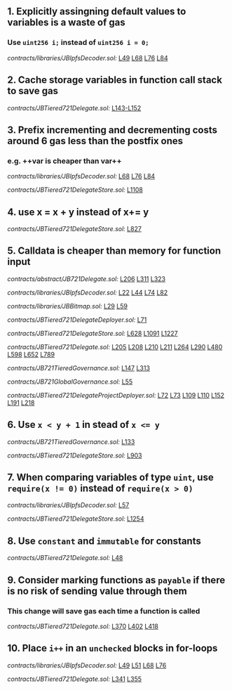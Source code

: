 ## 1. Explicitly assingning default values to variables is a waste of gas
### Use `uint256 i;` instead of `uint256 i = 0;`

_contracts/libraries/JBIpfsDecoder.sol:_ [L49](https://github.com/jbx-protocol/juice-nft-rewards/tree/main/contracts/libraries/JBIpfsDecoder.sol#L49)
[L68](https://github.com/jbx-protocol/juice-nft-rewards/tree/main/contracts/libraries/JBIpfsDecoder.sol#L68)
[L76](https://github.com/jbx-protocol/juice-nft-rewards/tree/main/contracts/libraries/JBIpfsDecoder.sol#L76)
[L84](https://github.com/jbx-protocol/juice-nft-rewards/tree/main/contracts/libraries/JBIpfsDecoder.sol#L84)

## 2. Cache storage variables in function call stack to save gas

_contracts/JBTiered721Delegate.sol:_ [L143-L152](https://github.com/jbx-protocol/juice-nft-rewards/tree/main/contracts/JBTiered721Delegate.sol#L143-L152)

## 3. Prefix incrementing and decrementing costs around 6 gas less than the postfix ones
### e.g. ++var is cheaper than var++

_contracts/libraries/JBIpfsDecoder.sol:_ [L68](https://github.com/jbx-protocol/juice-nft-rewards/tree/main/contracts/libraries/JBIpfsDecoder.sol#L68)
[L76](https://github.com/jbx-protocol/juice-nft-rewards/tree/main/contracts/libraries/JBIpfsDecoder.sol#L76)
[L84](https://github.com/jbx-protocol/juice-nft-rewards/tree/main/contracts/libraries/JBIpfsDecoder.sol#L84)

_contracts/JBTiered721DelegateStore.sol:_ [L1108](https://github.com/jbx-protocol/juice-nft-rewards/tree/main/contracts/JBTiered721DelegateStore.sol#L1108)

## 4. use x = x + y instead of x+= y

_contracts/JBTiered721DelegateStore.sol:_ [L827](https://github.com/jbx-protocol/juice-nft-rewards/tree/main/contracts/JBTiered721DelegateStore.sol#L827)

## 5. Calldata is cheaper than memory for function input

_contracts/abstract/JB721Delegate.sol:_ [L206](https://github.com/jbx-protocol/juice-nft-rewards/tree/main/contracts/abstract/JB721Delegate.sol#L206)
[L311](https://github.com/jbx-protocol/juice-nft-rewards/tree/main/contracts/abstract/JB721Delegate.sol#L311)
[L323](https://github.com/jbx-protocol/juice-nft-rewards/tree/main/contracts/abstract/JB721Delegate.sol#L323)

_contracts/libraries/JBIpfsDecoder.sol:_ [L22](https://github.com/jbx-protocol/juice-nft-rewards/tree/main/contracts/libraries/JBIpfsDecoder.sol#L22)
[L44](https://github.com/jbx-protocol/juice-nft-rewards/tree/main/contracts/libraries/JBIpfsDecoder.sol#L44)
[L74](https://github.com/jbx-protocol/juice-nft-rewards/tree/main/contracts/libraries/JBIpfsDecoder.sol#L74)
[L82](https://github.com/jbx-protocol/juice-nft-rewards/tree/main/contracts/libraries/JBIpfsDecoder.sol#L82)

_contracts/libraries/JBBitmap.sol:_ [L29](https://github.com/jbx-protocol/juice-nft-rewards/tree/main/contracts/libraries/JBBitmap.sol#L29)
[L59](https://github.com/jbx-protocol/juice-nft-rewards/tree/main/contracts/libraries/JBBitmap.sol#L59)

_contracts/JBTiered721DelegateDeployer.sol:_ [L71](https://github.com/jbx-protocol/juice-nft-rewards/tree/main/contracts/JBTiered721DelegateDeployer.sol#L71)

_contracts/JBTiered721DelegateStore.sol:_ [L628](https://github.com/jbx-protocol/juice-nft-rewards/tree/main/contracts/JBTiered721DelegateStore.sol#L628)
[L1091](https://github.com/jbx-protocol/juice-nft-rewards/tree/main/contracts/JBTiered721DelegateStore.sol#L1091)
[L1227](https://github.com/jbx-protocol/juice-nft-rewards/tree/main/contracts/JBTiered721DelegateStore.sol#L1227)

_contracts/JBTiered721Delegate.sol:_ [L205](https://github.com/jbx-protocol/juice-nft-rewards/tree/main/contracts/JBTiered721Delegate.sol#L205)
[L208](https://github.com/jbx-protocol/juice-nft-rewards/tree/main/contracts/JBTiered721Delegate.sol#L208)
[L210](https://github.com/jbx-protocol/juice-nft-rewards/tree/main/contracts/JBTiered721Delegate.sol#L210)
[L211](https://github.com/jbx-protocol/juice-nft-rewards/tree/main/contracts/JBTiered721Delegate.sol#L211)
[L264](https://github.com/jbx-protocol/juice-nft-rewards/tree/main/contracts/JBTiered721Delegate.sol#L264)
[L290](https://github.com/jbx-protocol/juice-nft-rewards/tree/main/contracts/JBTiered721Delegate.sol#L290)
[L480](https://github.com/jbx-protocol/juice-nft-rewards/tree/main/contracts/JBTiered721Delegate.sol#L480)
[L598](https://github.com/jbx-protocol/juice-nft-rewards/tree/main/contracts/JBTiered721Delegate.sol#L598)
[L652](https://github.com/jbx-protocol/juice-nft-rewards/tree/main/contracts/JBTiered721Delegate.sol#L652)
[L789](https://github.com/jbx-protocol/juice-nft-rewards/tree/main/contracts/JBTiered721Delegate.sol#L789)

_contracts/JB721TieredGovernance.sol:_ [L147](https://github.com/jbx-protocol/juice-nft-rewards/tree/main/contracts/JB721TieredGovernance.sol#L147)
[L313](https://github.com/jbx-protocol/juice-nft-rewards/tree/main/contracts/JB721TieredGovernance.sol#L313)

_contracts/JB721GlobalGovernance.sol:_ [L55](https://github.com/jbx-protocol/juice-nft-rewards/tree/main/contracts/JB721GlobalGovernance.sol#L55)

_contracts/JBTiered721DelegateProjectDeployer.sol:_ [L72](https://github.com/jbx-protocol/juice-nft-rewards/tree/main/contracts/JBTiered721DelegateProjectDeployer.sol#L72)
[L73](https://github.com/jbx-protocol/juice-nft-rewards/tree/main/contracts/JBTiered721DelegateProjectDeployer.sol#L73)
[L109](https://github.com/jbx-protocol/juice-nft-rewards/tree/main/contracts/JBTiered721DelegateProjectDeployer.sol#L109)
[L110](https://github.com/jbx-protocol/juice-nft-rewards/tree/main/contracts/JBTiered721DelegateProjectDeployer.sol#L110)
[L152](https://github.com/jbx-protocol/juice-nft-rewards/tree/main/contracts/JBTiered721DelegateProjectDeployer.sol#L152)
[L191](https://github.com/jbx-protocol/juice-nft-rewards/tree/main/contracts/JBTiered721DelegateProjectDeployer.sol#L191)
[L218](https://github.com/jbx-protocol/juice-nft-rewards/tree/main/contracts/JBTiered721DelegateProjectDeployer.sol#L218)

## 6. Use `x < y + 1` in stead of `x <= y`

_contracts/JB721TieredGovernance.sol:_ [L133](https://github.com/jbx-protocol/juice-nft-rewards/tree/main/contracts/JB721TieredGovernance.sol#L133)

_contracts/JBTiered721DelegateStore.sol:_ [L903](https://github.com/jbx-protocol/juice-nft-rewards/tree/main/contracts/JBTiered721DelegateStore.sol#L903)

## 7. When comparing variables of type `uint`, use `require(x != 0)` instead of `require(x > 0)`

_contracts/libraries/JBIpfsDecoder.sol:_ [L57](https://github.com/jbx-protocol/juice-nft-rewards/tree/main/contracts/libraries/JBIpfsDecoder.sol#L57)

_contracts/JBTiered721DelegateStore.sol:_ [L1254](https://github.com/jbx-protocol/juice-nft-rewards/tree/main/contracts/JBTiered721DelegateStore.sol#L1254)

## 8. Use `constant` and `immutable` for constants

_contracts/JBTiered721Delegate.sol:_ [L48](https://github.com/jbx-protocol/juice-nft-rewards/tree/main/contracts/JBTiered721Delegate.sol#L48)

## 9. Consider marking functions as `payable` if there is no risk of sending value through them
### This change will save gas each time a function is called

_contracts/JBTiered721Delegate.sol:_ [L370](https://github.com/jbx-protocol/juice-nft-rewards/tree/main/contracts/JBTiered721Delegate.sol#L370)
[L402](https://github.com/jbx-protocol/juice-nft-rewards/tree/main/contracts/JBTiered721Delegate.sol#L402)
[L418](https://github.com/jbx-protocol/juice-nft-rewards/tree/main/contracts/JBTiered721Delegate.sol#L418)

## 10. Place `i++` in an `unchecked` blocks in for-loops

_contracts/libraries/JBIpfsDecoder.sol:_ [L49](https://github.com/jbx-protocol/juice-nft-rewards/tree/main/contracts/libraries/JBIpfsDecoder.sol#L49)
[L51](https://github.com/jbx-protocol/juice-nft-rewards/tree/main/contracts/libraries/JBIpfsDecoder.sol#L51)
[L68](https://github.com/jbx-protocol/juice-nft-rewards/tree/main/contracts/libraries/JBIpfsDecoder.sol#L68)
[L76](https://github.com/jbx-protocol/juice-nft-rewards/tree/main/contracts/libraries/JBIpfsDecoder.sol#L76)

_contracts/JBTiered721Delegate.sol:_ [L341](https://github.com/jbx-protocol/juice-nft-rewards/tree/main/contracts/JBTiered721Delegate.sol#L341)
[L355](https://github.com/jbx-protocol/juice-nft-rewards/tree/main/contracts/JBTiered721Delegate.sol#L355)

